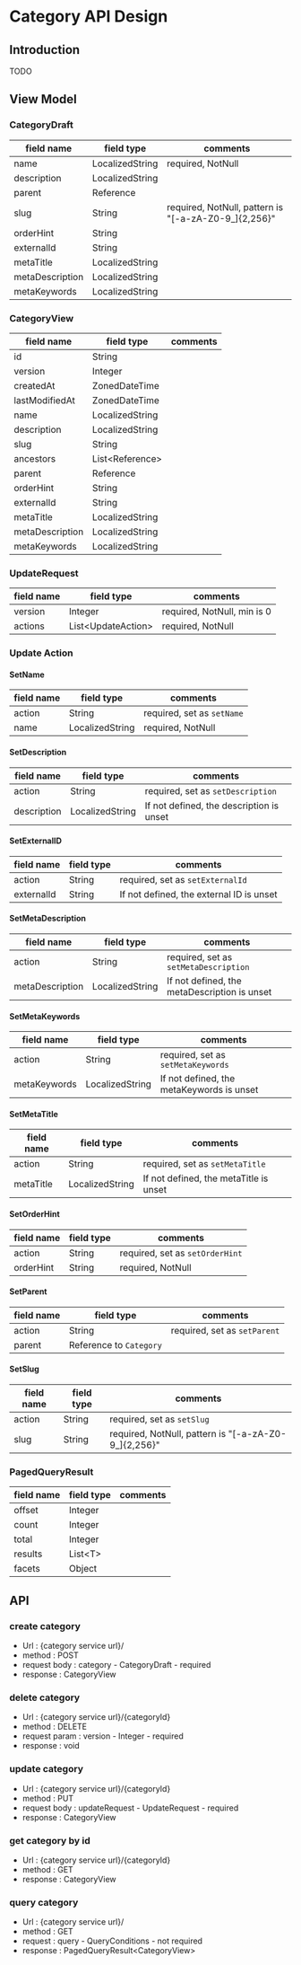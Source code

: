 # Category API Design

## Introduction

TODO

## View Model

### CategoryDraft

| field name | field type | comments |
|-|-|-|
| name | LocalizedString | required, NotNull |
| description | LocalizedString | |
| parent | Reference | |
| slug | String | required, NotNull, pattern is "[-a-zA-Z0-9_]{2,256}" |
| orderHint | String | |
| externalId | String | |
| metaTitle | LocalizedString | |
| metaDescription | LocalizedString | |
| metaKeywords | LocalizedString | |

### CategoryView

| field name | field type | comments |
|-|-|-|
| id | String | |
| version | Integer | |
| createdAt | ZonedDateTime | |
| lastModifiedAt | ZonedDateTime | |
| name | LocalizedString | |
| description | LocalizedString | |
| slug | String | |
| ancestors | List\<Reference\> | |
| parent | Reference | |
| orderHint | String | |
| externalId | String | |
| metaTitle | LocalizedString | |
| metaDescription | LocalizedString | |
| metaKeywords | LocalizedString | |

### UpdateRequest

| field name | field type | comments |
|-|-|-|
| version | Integer | required, NotNull, min is 0 |
| actions | List\<UpdateAction\> | required, NotNull |

### Update Action

#### SetName

| field name | field type | comments |
|-|-|-|
| action | String | required, set as `setName` |
| name | LocalizedString | required, NotNull |

#### SetDescription

| field name | field type | comments |
|-|-|-|
| action | String | required, set as `setDescription` |
| description | LocalizedString | If not defined, the description is unset |

#### SetExternalID

| field name | field type | comments |
|-|-|-|
| action | String | required, set as `setExternalId` |
| externalId | String | If not defined, the external ID is unset |

#### SetMetaDescription

| field name | field type | comments |
|-|-|-|
| action | String | required, set as `setMetaDescription` |
| metaDescription | LocalizedString | If not defined, the metaDescription is unset |

#### SetMetaKeywords

| field name | field type | comments |
|-|-|-|
| action | String | required, set as `setMetaKeywords` |
| metaKeywords | LocalizedString | If not defined, the metaKeywords is unset |

#### SetMetaTitle

| field name | field type | comments |
|-|-|-|
| action | String | required, set as `setMetaTitle` |
| metaTitle | LocalizedString | If not defined, the metaTitle is unset |

#### SetOrderHint

| field name | field type | comments |
|-|-|-|
| action | String | required, set as `setOrderHint` |
| orderHint | String | required, NotNull |

#### SetParent

| field name | field type | comments |
|-|-|-|
| action | String | required, set as `setParent` |
| parent | Reference to `Category` | |

#### SetSlug

| field name | field type | comments |
|-|-|-|
| action | String | required, set as `setSlug` |
| slug | String | required, NotNull, pattern is "[-a-zA-Z0-9_]{2,256}" |

### PagedQueryResult

| field name | field type | comments |
|-|-|-|
| offset | Integer | |
| count | Integer | |
| total | Integer | |
| results | List\<T\> | |
| facets | Object | |

## API

### create category

* Url : {category service url}/
* method : POST
* request body : category - CategoryDraft - required
* response : CategoryView

### delete category

* Url : {category service url}/{categoryId}
* method : DELETE
* request param : version - Integer - required
* response : void

### update category

* Url : {category service url}/{categoryId}
* method : PUT
* request body : updateRequest - UpdateRequest - required
* response : CategoryView

### get category by id

* Url : {category service url}/{categoryId}
* method : GET
* response : CategoryView

### query category

* Url : {category service url}/
* method : GET
* request : query - QueryConditions - not required
* response : PagedQueryResult\<CategoryView\>